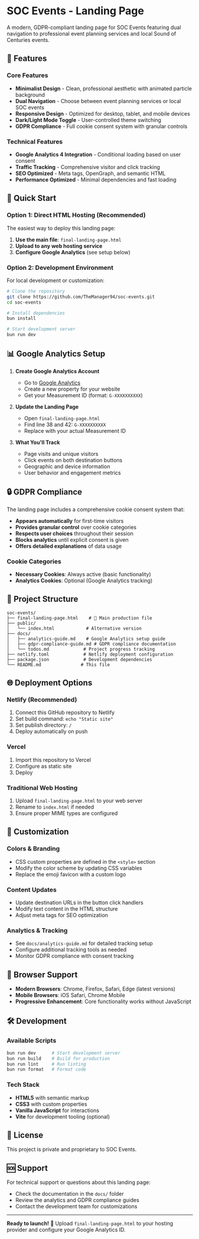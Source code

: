 # SOC Events - Landing Page

A modern, GDPR-compliant landing page for SOC Events featuring dual navigation to professional event planning services and local Sound of Centuries events.

## 🌟 Features

### Core Features
- **Minimalist Design** - Clean, professional aesthetic with animated particle background
- **Dual Navigation** - Choose between event planning services or local SOC events
- **Responsive Design** - Optimized for desktop, tablet, and mobile devices
- **Dark/Light Mode Toggle** - User-controlled theme switching
- **GDPR Compliance** - Full cookie consent system with granular controls

### Technical Features
- **Google Analytics 4 Integration** - Conditional loading based on user consent
- **Traffic Tracking** - Comprehensive visitor and click tracking
- **SEO Optimized** - Meta tags, OpenGraph, and semantic HTML
- **Performance Optimized** - Minimal dependencies and fast loading

## 🚀 Quick Start

### Option 1: Direct HTML Hosting (Recommended)
The easiest way to deploy this landing page:

1. **Use the main file**: `final-landing-page.html`
2. **Upload to any web hosting service**
3. **Configure Google Analytics** (see setup below)

### Option 2: Development Environment
For local development or customization:

```bash
# Clone the repository
git clone https://github.com/TheManager94/soc-events.git
cd soc-events

# Install dependencies
bun install

# Start development server
bun run dev
```

## 📊 Google Analytics Setup

1. **Create Google Analytics Account**
   - Go to [Google Analytics](https://analytics.google.com)
   - Create a new property for your website
   - Get your Measurement ID (format: `G-XXXXXXXXXX`)

2. **Update the Landing Page**
   - Open `final-landing-page.html`
   - Find line 38 and 42: `G-XXXXXXXXXX`
   - Replace with your actual Measurement ID

3. **What You'll Track**
   - Page visits and unique visitors
   - Click events on both destination buttons
   - Geographic and device information
   - User behavior and engagement metrics

## 🔒 GDPR Compliance

The landing page includes a comprehensive cookie consent system that:

- **Appears automatically** for first-time visitors
- **Provides granular control** over cookie categories
- **Respects user choices** throughout their session
- **Blocks analytics** until explicit consent is given
- **Offers detailed explanations** of data usage

### Cookie Categories
- **Necessary Cookies**: Always active (basic functionality)
- **Analytics Cookies**: Optional (Google Analytics tracking)

## 📁 Project Structure

```
soc-events/
├── final-landing-page.html    # 🎯 Main production file
├── public/
│   └── index.html            # Alternative version
├── docs/
│   ├── analytics-guide.md    # Google Analytics setup guide
│   ├── gdpr-compliance-guide.md # GDPR compliance documentation
│   └── todos.md             # Project progress tracking
├── netlify.toml             # Netlify deployment configuration
├── package.json             # Development dependencies
└── README.md               # This file
```

## 🌐 Deployment Options

### Netlify (Recommended)
1. Connect this GitHub repository to Netlify
2. Set build command: `echo "Static site"`
3. Set publish directory: `/`
4. Deploy automatically on push

### Vercel
1. Import this repository to Vercel
2. Configure as static site
3. Deploy

### Traditional Web Hosting
1. Upload `final-landing-page.html` to your web server
2. Rename to `index.html` if needed
3. Ensure proper MIME types are configured

## 🎨 Customization

### Colors & Branding
- CSS custom properties are defined in the `<style>` section
- Modify the color scheme by updating CSS variables
- Replace the emoji favicon with a custom logo

### Content Updates
- Update destination URLs in the button click handlers
- Modify text content in the HTML structure
- Adjust meta tags for SEO optimization

### Analytics & Tracking
- See `docs/analytics-guide.md` for detailed tracking setup
- Configure additional tracking tools as needed
- Monitor GDPR compliance with consent tracking

## 📱 Browser Support

- **Modern Browsers**: Chrome, Firefox, Safari, Edge (latest versions)
- **Mobile Browsers**: iOS Safari, Chrome Mobile
- **Progressive Enhancement**: Core functionality works without JavaScript

## 🛠️ Development

### Available Scripts
```bash
bun run dev      # Start development server
bun run build    # Build for production
bun run lint     # Run linting
bun run format   # Format code
```

### Tech Stack
- **HTML5** with semantic markup
- **CSS3** with custom properties
- **Vanilla JavaScript** for interactions
- **Vite** for development tooling (optional)

## 📄 License

This project is private and proprietary to SOC Events.

## 🆘 Support

For technical support or questions about this landing page:
- Check the documentation in the `docs/` folder
- Review the analytics and GDPR compliance guides
- Contact the development team for customizations

---

**Ready to launch!** 🚀 Upload `final-landing-page.html` to your hosting provider and configure your Google Analytics ID.